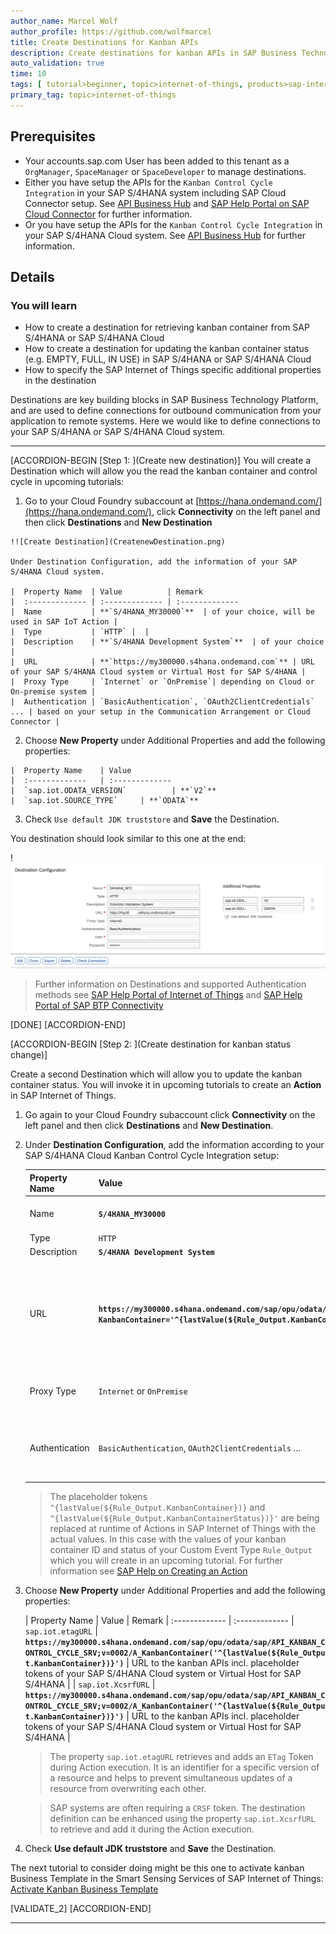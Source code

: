 ```yaml
---
author_name: Marcel Wolf
author_profile: https://github.com/wolfmarcel
title: Create Destinations for Kanban APIs
description: Create destinations for kanban APIs in SAP Business Technology Platform to enable fetching and updating kanban containers in SAP S/4HANA or SAP S/4HANA Cloud.
auto_validation: true
time: 10
tags: [ tutorial>beginner, topic>internet-of-things, products>sap-internet-of-things, products>sap-business-technology-platform, products>sap-s-4hana]
primary_tag: topic>internet-of-things
---
```


## Prerequisites
 - Your accounts.sap.com User has been added to this tenant as a `OrgManager`, `SpaceManager` or `SpaceDeveloper` to manage destinations.
 - Either you have setup the APIs for the `Kanban Control Cycle Integration` in your SAP S/4HANA system including SAP Cloud Connector setup. See [API Business Hub](https://api.sap.com/api/OP_API_KANBAN_CONTROL_CYCLE_SRV_0002/overview) and [SAP Help Portal on SAP Cloud Connector](https://help.sap.com/viewer/cca91383641e40ffbe03bdc78f00f681/Cloud/en-US/e6c7616abb5710148cfcf3e75d96d596.html) for further information.
 - Or you have setup the APIs for the `Kanban Control Cycle Integration` in your SAP S/4HANA Cloud system. See [API Business Hub](https://api.sap.com/api/API_KANBAN_CONTROL_CYCLE_SRV_0002/overview) for further information.

## Details
### You will learn
  - How to create a destination for retrieving kanban container from SAP S/4HANA or SAP S/4HANA Cloud
  - How to create a destination for updating the kanban container status (e.g. EMPTY, FULL, IN USE) in SAP S/4HANA or SAP S/4HANA Cloud
  - How to specify the SAP Internet of Things specific additional properties in the destination

Destinations are key building blocks in SAP Business Technology Platform, and are used to define connections for outbound communication from your application to remote systems. Here we would like to define connections to your SAP S/4HANA or SAP S/4HANA Cloud system.

---

[ACCORDION-BEGIN [Step 1: ](Create new destination)]
You will create a Destination which will allow you the read the kanban container and control cycle in upcoming tutorials:

1.    Go to your Cloud Foundry subaccount at [https://hana.ondemand.com/](https://hana.ondemand.com/), click **Connectivity** on the left panel and then click **Destinations** and **New Destination**

    !![Create Destination](CreatenewDestination.png)

    Under Destination Configuration, add the information of your SAP S/4HANA Cloud system.

    |  Property Name  | Value          | Remark
    |  :------------- | :------------- | :-------------
    |  Name           | **`S/4HANA_MY30000`**  | of your choice, will be used in SAP IoT Action |
    |  Type           | `HTTP` |  |
    |  Description    | **`S/4HANA Development System`**  | of your choice |
    |  URL            | **`https://my300000.s4hana.ondemand.com`** | URL of your SAP S/4HANA Cloud system or Virtual Host for SAP S/4HANA |
    |  Proxy Type     | `Internet` or `OnPremise`| depending on Cloud or On-premise system |
    |  Authentication | `BasicAuthentication`, `OAuth2ClientCredentials` ... | based on your setup in the Communication Arrangement or Cloud Connector |


2.    Choose **New Property** under Additional Properties and add the following properties:

    |  Property Name    | Value
    |  :-------------   | :-------------
    |  `sap.iot.ODATA_VERSION`          | **`V2`**
    |  `sap.iot.SOURCE_TYPE`     | **`ODATA`**

3.    Check `Use default JDK truststore` and **Save** the Destination.

You destination should look similar to this one at the end:

!![Destination](FinalDestination.png)

> Further information on Destinations and supported Authentication methods see [SAP Help Portal of Internet of Things](https://help.sap.com/viewer/fbf2583f7bcf47fcb5107bf4d358770e/latest/en-US/87ec372e20ea48ba9843fc60a4723895.html) and [SAP Help Portal of SAP BTP Connectivity](https://help.sap.com/viewer/cca91383641e40ffbe03bdc78f00f681/Cloud/en-US/42a0e6b966924f2e902090bdf435e1b2.html)

[DONE]
[ACCORDION-END]

[ACCORDION-BEGIN [Step 2: ](Create destination for kanban status change)]

 Create a second Destination which will allow you to update the kanban container status. You will invoke it in upcoming tutorials to create an **Action** in SAP Internet of Things.

1. Go again to your Cloud Foundry subaccount click **Connectivity** on the left panel and then click **Destinations** and **New Destination**.


2. Under **Destination Configuration**, add the information according to your SAP S/4HANA Cloud Kanban Control Cycle Integration setup:

    |  Property Name  | Value          | Remark
    |  :------------- | :------------- | :-------------
    |  Name           | **`S/4HANA_MY30000`**  | of your choice, will be used in SAP IoT Action |
    |  Type           | `HTTP` |  |
    |  Description    | **`S/4HANA Development System`**  | of your choice |
    |  URL            | **`https://my300000.s4hana.ondemand.com/sap/opu/odata/sap/API_KANBAN_CONTROL_CYCLE_SRV;v=0002/SetKanbanContainerStatus?KanbanContainer='^{lastValue(${Rule_Output.KanbanContainer})}'&KanbanContainerStatus='^{lastValue(${Rule_Output.KanbanContainerStatus})}'`** | URL to the kanban APIs incl. placeholder tokens of your SAP S/4HANA Cloud system or Virtual Host for SAP S/4HANA |
    |  Proxy Type     | `Internet` or `OnPremise`| depending on Cloud or On-premise system |
    |  Authentication | `BasicAuthentication`, `OAuth2ClientCredentials` ... | based on your setup in the Communication Arrangement or Cloud Connector |

    > The placeholder tokens `^{lastValue(${Rule_Output.KanbanContainer})}` and `^{lastValue(${Rule_Output.KanbanContainerStatus})}'` are being replaced at runtime of Actions in SAP Internet of Things with the actual values. In this case with the values of your kanban container ID and status of your Custom Event Type `Rule_Output` which you will create in an upcoming tutorial.
    For further information see [SAP Help on Creating an Action](https://help.sap.com/viewer/1ab61090ec4c4c779cd4360372ab95b5/latest/en-US/4f3f9a4388fa4df8b55260a8deca1c0d.html)

3. Choose **New Property** under Additional Properties and add the following properties:

    |  Property Name    | Value |     Remark
    |  :-------------   | :-------------
    |  `sap.iot.etagURL`          | **`https://my300000.s4hana.ondemand.com/sap/opu/odata/sap/API_KANBAN_CONTROL_CYCLE_SRV;v=0002/A_KanbanContainer('^{lastValue(${Rule_Output.KanbanContainer})}')`** | URL to the kanban APIs incl. placeholder tokens of your SAP S/4HANA Cloud system or Virtual Host for SAP S/4HANA |
    |  `sap.iot.XcsrfURL`     | **`https://my300000.s4hana.ondemand.com/sap/opu/odata/sap/API_KANBAN_CONTROL_CYCLE_SRV;v=0002/A_KanbanContainer('^{lastValue(${Rule_Output.KanbanContainer})}')`** | URL to the kanban APIs incl. placeholder tokens of your SAP S/4HANA Cloud system or Virtual Host for SAP S/4HANA |

    > The property `sap.iot.etagURL` retrieves and adds an `ETag` Token during Action execution. It is an identifier for a specific version of a resource and helps to prevent simultaneous updates of a resource from overwriting each other.

    > SAP systems are often requiring a `CRSF` token. The destination definition can be enhanced using the property `sap.iot.XcsrfURL` to retrieve and add it during the Action execution.


4. Check **Use default JDK truststore** and **Save** the Destination.


The next tutorial to consider doing might be this one to activate kanban Business Template in the Smart Sensing Services of SAP Internet of Things: [Activate Kanban Business Template](iot-autoid-kanban-bt)

[VALIDATE_2]
[ACCORDION-END]


---
